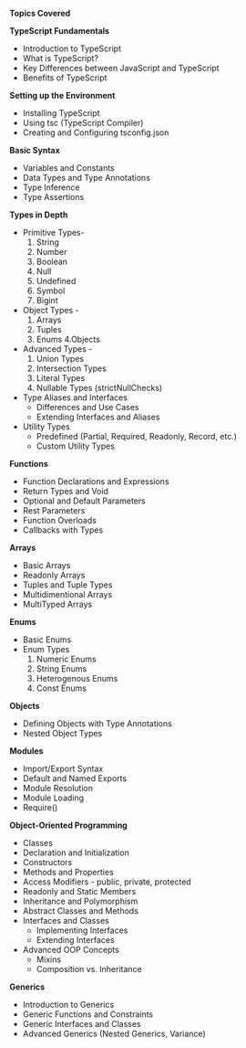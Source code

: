 **Topics Covered**

**TypeScript Fundamentals**
* Introduction to TypeScript
* What is TypeScript?
* Key Differences between JavaScript and TypeScript
* Benefits of TypeScript

**Setting up the Environment**
* Installing TypeScript
* Using tsc (TypeScript Compiler)
* Creating and Configuring tsconfig.json

**Basic Syntax**
* Variables and Constants
* Data Types and Type Annotations
* Type Inference
* Type Assertions

**Types in Depth**
* Primitive Types-
    1. String
    2. Number
    3. Boolean
    4. Null
    5. Undefined
    6. Symbol
    7. Bigint
* Object Types -
    1. Arrays
    2. Tuples
    3. Enums
    4.Objects
* Advanced Types -
    1. Union Types
    2. Intersection Types
    3. Literal Types
    4. Nullable Types (strictNullChecks)
* Type Aliases and Interfaces
    * Differences and Use Cases
    * Extending Interfaces and Aliases
* Utility Types
    * Predefined (Partial, Required, Readonly, Record, etc.)
    * Custom Utility Types

**Functions**
* Function Declarations and Expressions
* Return Types and Void
* Optional and Default Parameters
* Rest Parameters
* Function Overloads
* Callbacks with Types

**Arrays**
* Basic Arrays
* Readonly Arrays
* Tuples and Tuple Types
* Multidimentional Arrays
* MultiTyped Arrays

**Enums**
* Basic Enums
* Enum Types
    1. Numeric Enums
    2. String Enums
    3. Heterogenous Enums
    4. Const Enums

**Objects**
* Defining Objects with Type Annotations
* Nested Object Types

**Modules**
* Import/Export Syntax
* Default and Named Exports
* Module Resolution
* Module Loading
* Require()

**Object-Oriented Programming** 
* Classes
* Declaration and Initialization
* Constructors
* Methods and Properties
* Access Modifiers - public, private, protected
* Readonly and Static Members
* Inheritance and Polymorphism
* Abstract Classes and Methods
* Interfaces and Classes
    * Implementing Interfaces
    * Extending Interfaces
* Advanced OOP Concepts
    * Mixins
    * Composition vs. Inheritance

**Generics**
* Introduction to Generics
* Generic Functions and Constraints
* Generic Interfaces and Classes
* Advanced Generics (Nested Generics, Variance)